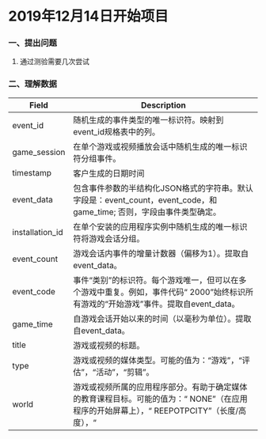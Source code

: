 # 2019年12月14日开始项目
### 一、提出问题
1. 通过测验需要几次尝试

### 二、理解数据
|  Field |  Description |
|  -------|  ------- |
|  event_id |  随机生成的事件类型的唯一标识符。映射到event_id规格表中的列。 |
|  game_session | 在单个游戏或视频播放会话中随机生成的唯一标识符分组事件。
|timestamp | 客户生成的日期时间
|event_data |包含事件参数的半结构化JSON格式的字符串。默认字段是：event_count，event_code，和game_time; 否则，字段由事件类型确定。
|installation_id | 在单个安装的应用程序实例中随机生成的唯一标识符将游戏会话分组。
|event_count | 游戏会话内事件的增量计数器（偏移为1）。提取自event_data。
|event_code | 事件“类别”的标识符。每个游戏唯一，但可以在多个游戏中重复。例如，事件代码“ 2000”始终标识所有游戏的“开始游戏”事件。提取自event_data。
|game_time | 自游戏会话开始以来的时间（以毫秒为单位）。提取自event_data。
|title  | 游戏或视频的标题。
|type | 游戏或视频的媒体类型。可能的值为：“游戏”，“评估”，“活动”，“剪辑”。
|world | 游戏或视频所属的应用程序部分。有助于确定媒体的教育课程目标。可能的值为：“ NONE”（在应用程序的开始屏幕上），“ REEPOTPCITY”（长度/高度），“ |MAGMAPEAK”（容量/排量），“ CRYSTALCAVES”（重量）。
